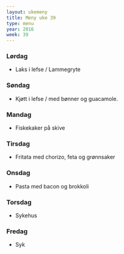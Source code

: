 ```yaml
---
layout: ukemeny
title: Meny uke 39
type: menu
year: 2016
week: 39
---
```


### Lørdag

- Laks i lefse / Lammegryte

### Søndag

- Kjøtt i lefse / med bønner og guacamole.

### Mandag

- Fiskekaker på skive

### Tirsdag

- Fritata med chorizo, feta og grønnsaker

### Onsdag

- Pasta med bacon og brokkoli

### Torsdag

- Sykehus

### Fredag

- Syk

